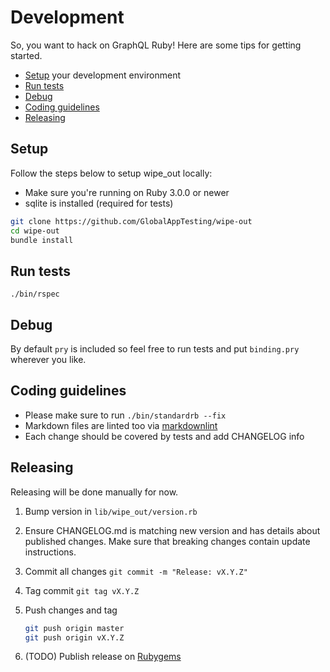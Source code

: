 # Development

So, you want to hack on GraphQL Ruby! Here are some tips for getting started.

  * [Setup](#setup) your development environment
  * [Run tests](#run-tests)
  * [Debug](#debug)
  * [Coding guidelines](#coding-guidelines)
  * [Releasing](#releasing)

## Setup

Follow the steps below to setup wipe_out locally:

  * Make sure you're running on Ruby 3.0.0 or newer
  * sqlite is installed (required for tests)

```bash
git clone https://github.com/GlobalAppTesting/wipe-out
cd wipe-out
bundle install
```

## Run tests

```
./bin/rspec
```

## Debug


By default `pry` is included so feel free to run tests and put `binding.pry`
wherever you like.

## Coding guidelines

* Please make sure to run `./bin/standardrb --fix`
* Markdown files are linted too via [markdownlint](https://github.com/DavidAnson/markdownlint)
* Each change should be covered by tests and add CHANGELOG info

## Releasing

Releasing will be done manually for now.

1. Bump version in `lib/wipe_out/version.rb`
1. Ensure CHANGELOG.md is matching new version and has details about published changes.
   Make sure that breaking changes contain update instructions.
1. Commit all changes `git commit -m "Release: vX.Y.Z"`
1. Tag commit `git tag vX.Y.Z`
1. Push changes and tag

   ```bash
   git push origin master
   git push origin vX.Y.Z
   ```

1. (TODO) Publish release on [Rubygems](https://rubygems.org/)
